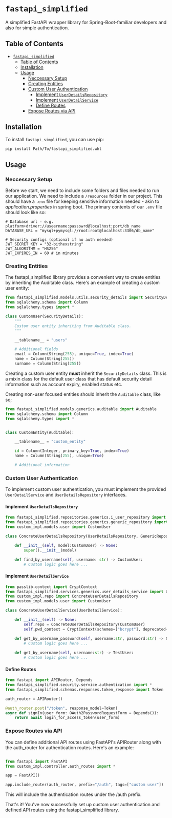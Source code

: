 # `fastapi_simplified`

A simplified FastAPI wrapper library for Spring-Boot-familiar developers and also for simple authentication.

## Table of Contents

- [`fastapi_simplified`](#fastapi_simplified)
  - [Table of Contents](#table-of-contents)
  - [Installation](#installation)
  - [Usage](#usage)
    - [Neccessary Setup](#neccessary-setup)
    - [Creating Entities](#creating-entities)
    - [Custom User Authentication](#custom-user-authentication)
      - [Implement `UserDetailsRepository`](#implement-userdetailsrepository)
      - [Implement `UserDetailService`](#implement-userdetailservice)
      - [Define Routes](#define-routes)
    - [Expose Routes via API](#expose-routes-via-api)

## Installation

To install `fastapi_simplified`, you can use pip:

```bash
pip install Path/To/fastapi_simplified.whl
```

## Usage

### Neccessary Setup
Before we start, we need to include some folders and files needed to run our application. We need to include a `/resources` folder in our project. This should have a `.env` file for keeping sensitive information needed - akin to _application.properties_ in spring boot. The primary contents of our `.env` file should look like so:

``` properties
# Database url - e.g. platform+driver://useername:passowrd@localhost:port/db_name
DATABASE_URL = "mysql+pymysql://root:root@localhost:3306/db_name"

# Security configs (optional if no auth needed)
JWT_SECRET_KEY = "32-bithexstring"
JWT_ALGORITHM = "HS256"
JWT_EXPIRES_IN = 60 # in minutes
```

### Creating Entities
The fastapi_simplified library provides a convenient way to create entities by inheriting the Auditable class. Here's an example of creating a custom user entity:

```python
from fastapi_simplified.models.utils.security_details import SecurityDetails
from sqlalchemy.schema import Column
from sqlalchemy.types import *

class CustomUser(SecurityDetails):
    """
    Custom user entity inheriting from Auditable class.
    """

    __tablename__ = "users"

    # Additional fields
    email = Column(String(255), unique=True, index=True)
    name = Column(String(255))
    surname = Column(String(255))

```
Creating a custom user entity **must** inherit the `SecurityDetails` class. This is a mixin class for the default user class that has default security detail information such as account expiry, enabled status etc.

Creating non-user focused entities should inherit the `Auditable` class, like so;

```python
from fastapi_simplified.models.generics.auditable import Auditable
from sqlalchemy.schema import Column
from sqlalchemy.types import *


class CustomEntity(Auditable):

    __tablename__ = "custom_entity"

    id = Column(Integer, primary_key=True, index=True)
    name = Column(String(255), unique=True)

    # Additional information
```

### Custom User Authentication

To implement custom user authentication, you must implement the provided `UserDetailService` and `UserDetailsRepository` interfaces.

#### Implement `UserDetailsRepository`

```python
from fastapi_simplified.repositories.generics.i_user_repository import UserDetailsRepository
from fastapi_simplified.repositories.generics.generic_repository import GenericRepository
from custom_impl.models.user import CustomUser

class ConcreteUserDetailsRepository(UserDetailsRepository, GenericRepository):

    def __init__(self, model:CustomUser) -> None:
        super().__init__(model)

    def find_by_username(self, username: str) -> CustomUser:
        # Custom logic goes here ...
```

#### Implement `UserDetailService`

```python
from passlib.context import CryptContext
from fastapi_simplified.services.generics.user_details_service import UserDetailService
from custom_impl.repo import ConcreteUserDetailsRepository
from custom_impl.models.user import CustomUser

class ConcreteUserDetailService(UserDetailService):

    def __init__(self) -> None:
        self.repo = ConcreteUserDetailsRepository(CustomUser)
        self.pwd_context = CryptContext(schemes=["bcrypt"], deprecated="auto")

    def get_by_username_password(self, username:str, password:str) -> CustomUser:
        # Custom logic goes here ...
        
    def get_by_username(self, username:str) -> TestUser:
        # Custom logic goes here ...
```

#### Define Routes
```python
from fastapi import APIRouter, Depends
from fastapi_simplified.security.service.authentication import *
from fastapi_simplified.schemas.responses.token_response import Token

auth_router = APIRouter()

@auth_router.post("/token", response_model=Token)
async def signIn(user_form: OAuth2PasswordRequestForm = Depends()):
    return await login_for_access_token(user_form)
```

### Expose Routes via API
You can define additional API routes using FastAPI's APIRouter along with the auth_router for authentication routes. Here's an example:

```python

from fastapi import FastAPI
from custom_impl.controller.auth_routes import *

app = FastAPI()

app.include_router(auth_router, prefix="/auth", tags=["custom user"])

```

This will include the authentication routes under the /auth prefix.


That's it! You've now successfully set up custom user authentication and defined API routes using the fastapi_simplified library.